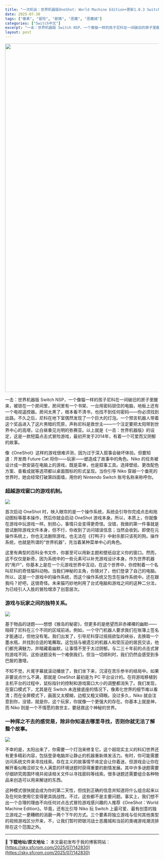 ```yaml
---
title: "一次机会：世界机器版OneShot: World Machine Edition+更新1.0.3 Switch NSP中文"
date: 2025-07-30
tags: ["像素", "冒险", "剧情", "恶魔", "恶魔城"]
categories: ["Switch中文"]
excerpt: "一击：世界机器版 Switch NSP，一个像猫一样的孩子尼科在一间破旧的房子里醒来，被锁在一个房间里，房间里有一个书架、一台用密码锁住的电脑，地板上还有一个电视遥控器。房间太黑了，根本看不清书，也找不到任何密码——你必须找到出路。不久之后，尼科在地下室偶然发现了一个巨大的灯泡。一个预言机器人带着这&hellip;"
layout: post
---
```


<img class="aligncenter size-full wp-image-142831" src="https://sky.sfcrom.com/wp-content/uploads/2025/07/2025073006362693.webp" alt="" width="700" height="1142" />

<span dir="auto">一击：世界机器版 Switch NSP，一个像猫一样的孩子尼科在一间破旧的房子里醒来，被锁在一个房间里，房间里有一个书架、一台用密码锁住的电脑，地板上还有一个电视遥控器。房间太黑了，根本看不清书，也找不到任何密码——你必须找到出路。不久之后，尼科在地下室偶然发现了一个巨大的灯泡。一个预言机器人带着这个奖品进入了这片黑暗的荒原，声称尼科是救世主——一个注定要把太阳带到世界中心的高塔，让白昼重见光明的弥赛亚。以上就是《一击：世界机器版》的设定，这是一款短篇点击式冒险游戏，最初开发于2014年，有着一个可爱而又阴郁的故事。</span>

<span dir="auto">像《OneShot》这样的游戏很难评测，因为过于深入叙事会破坏体验。但要知道：开发商 Future Cat 将你——玩家——塑造成了故事中的角色。Niko 的任务被设计成一款安装在电脑上的游戏，既是菜单，也是叙事工具。选择壁纸、更改配色方案、查看成就等选项都以桌面图标的形式呈现。当你引导 Niko 穿越一个垂死的世界时，她会经常打破第四面墙，用你的 Nintendo Switch 账号名称来称呼你。</span>
<h3><span dir="auto">超越游戏窗口的游戏机制。</span></h3>
<img src="https://img-eshop.cdn.nintendo.net/i/935ca738d6be73c8ddad78a4e15dbf41b02520968dba67a396ce63bbf8fe36b3.jpg?w=1000" />

<span dir="auto">首次启动 OneShot 时，映入眼帘的是一个操作系统，系统会引导你完成点击和拖动图标等基本操作，然后你就会启动 OneShot 游戏本身。所以，本质上，你就像在游戏中玩游戏一样。别担心，事情只会变得更奇怪。没错，我做的第一件事就是尝试删除游戏文件本身，但不行，你收到了访问错误信息；当然会收到。即使在元操作系统上，你也无法删除游戏，也无法在《打鸭子》中射杀那只该死的狗。操作系统，也就是所谓的“世界机器”，充当着某种菜单中心的角色。</span>

<span dir="auto">这里有典型的百科全书文件，你甚至可以用新主题和壁纸自定义你的窗口。然而，这不仅仅是新奇，因为系统中的一些元素可以补充游戏设计本身。作为世界机器的“用户”，你基本上是在一个元游戏世界中互动，在这个世界中，你控制着一个名叫尼科的奇怪猫科动物。当我们神秘的主角，你猜对了，他们登录了自己的电脑。所以，这是一个游戏中的操作系统，而这个操作系统又包含在操作系统中。还在跟我吗？好吧，这很奇怪。未来猫巧妙地利用了台式电脑和游戏之间的这种二分法，为已经引人入胜的冒险增添了创意层次。</span>
<h3><span dir="auto">游戏与玩家之间的独特关系。</span></h3>
<img src="https://img-eshop.cdn.nintendo.net/i/70b7cf90fac61a58604715c462308205624cd27b6fd971735c82d474cb7c3c13.jpg?w=1000" />

<span dir="auto">基于物品的谜题——想想《猴岛的秘密》，但更多的是绝望而非赤裸裸的幽默——阻碍了尼科在三个不同的区域前进。例如，一个守门机器人要求我们在账簿上签名才能通过，但他没有笔。我们出发了，引导尼科穿过摇摇欲坠的峡谷，去换取一个墨水瓶，并找到合适的笔蘸取。这包括与被遗忘的机器人和受压迫的居民交谈，他们都充满魅力，并暗藏着幽默，让事情不至于太过阴郁。与二三十年前的点击式冒险游戏不同，这些谜题没有一个难倒我们，但当一切顺利时，我们仍然会感受到多巴胺的激增。</span>

<span dir="auto">不知不觉，片尾字幕就滚动播放了，我们坐下来，沉浸在苦乐参半的结局中。如果非要说点什么不满，那就是 OneShot 最初是为 PC 平台设计的。在将游戏移植到主机平台的过程中，鼠标指针的控制和游戏窗口大小的调整都消失了。我们发现，在窗口模式下，尤其是在 Switch 未连接底座的情况下，像素化世界的细节难以看清；而在全屏模式下，画面又太模糊，边框又粗又碍眼。没过多久，Niko 就会注意到你，没错，就是你，这个玩家，你就像一个更强大的存在。你基本上就是神，而 Niko 则是一个不情愿的救世主，要拯救这个神秘的世界。</span>
<h3><span dir="auto">一种挥之不去的感觉是，除非你知道去哪里寻找，否则你就无法了解整个故事。</span></h3>
<img src="https://img-eshop.cdn.nintendo.net/i/16f4c2bb4b7a795bb29d15e5477538c484d98ee4673d6a3acfd8b58f5985197f.jpg?w=1000" />

<span dir="auto">不幸的是，太阳出来了，你需要一个灯泡来修复它。这个超现实主义的科幻世界还有更多精彩内容，包括登录电脑并让静止的机器重新焕发活力。有时，你可能需要访问系统文件来寻找线索。存在主义的故事情节肯定会让你着迷，但游戏会让你在解开看似晦涩却又令人满意的环境谜题时获得重要的剧情发展。其中许多谜题需要仔细研究周围环境并阅读相关文件以寻找密码等线索。很多谜题还需要组合各种物品来创造可以用来解谜的东西。</span>

<span dir="auto">这种模式很快就会成为你的第二天性，但找到正确的信息并知道将什么组合起来以及在何处使用它变得更具挑战性。不过，这些都不是主要问题。事实上，我们想不出一个合理的理由不向任何对点击式冒险游戏感兴趣的人推荐《OneShot：World Machine Edition》。毕竟，还有比引导 Niko 玩 Switch 上最可爱、最有创意的独立游戏之一更糟糕的消磨一两个下午的方式。三个要素将独立游戏与任何其他类型的视频游戏区分开来，不，让我们暂时把银河战士恶魔城和当前的类魂游戏潮流排除在这个范围之外。</span>

---
📖 **下载地址/原文地址：** 本文最初发布于我的博客网站：[https://sky.sfcrom.com/2025/07/142830](https://sky.sfcrom.com/2025/07/142830)
